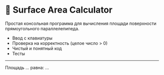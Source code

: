 # 📐 Surface Area Calculator

Простая консольная программа для вычисления площади поверхности прямоугольного параллелепипеда.

- Ввод с клавиатуры
- Проверка на корректность (целое число > 0)
- Чистый и понятный код
- Тесты

---

Площадь ... равна: ...
